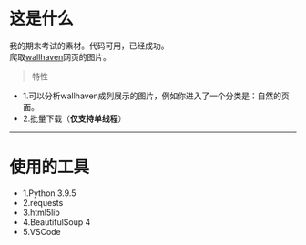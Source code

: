 # 这是什么
我的期末考试的素材。代码可用，已经成功。  
爬取[wallhaven](https://wallhaven.cc/)网页的图片。
>特性
+ 1.可以分析wallhaven成列展示的图片，例如你进入了一个分类是：自然的页面。
+ 2.批量下载（**仅支持单线程**）

******

# 使用的工具
+ 1.Python 3.9.5
+ 2.requests
+ 3.html5lib
+ 4.BeautifulSoup 4
+ 5.VSCode